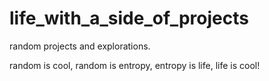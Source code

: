 # life_with_a_side_of_projects
random projects and explorations. 

random is cool, random is entropy, entropy is life, life is cool!
